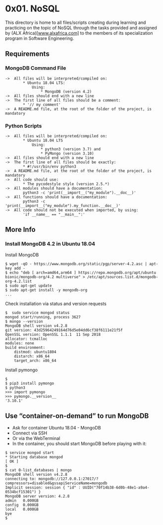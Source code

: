 # 0x01. NoSQL

This directory is home to all files/scripts creating during learning and practicing on the topic of NoSQL through the tasks provided and assigned by (ALX Africa)[www.alxafrica.com] to the members of its specialization program in Software Engineering.

## Requirements

### MongoDB Command File

	->	All files will be interpreted/compiled on:
			* Ubuntu 18.04 LTS:
				Using:
					* MongoDB (version 4.2)
	->	All files should end with a new line
	->	The first line of all files should be a comment:
			* '// my comment'
	->	A README.md file, at the root of the folder of the project, is mandatory

### Python Scripts

	->	All files will be interpreted/compiled on:
			* Ubuntu 18.04 LTS
				Using:
					* python3 (version 3.7) and
					* PyMongo (version 3.10)
	->	All files should end with a new line
	->	The first line of all files should be exactly:
			* #!/usr/bin/env python3
	->	A README.md file, at the root of the folder of the project, is mandatory
	->	All code should use:
			* The pycodestyle style (version 2.5.*)
	->	All modules should have a documentation:
			python3 -c 'print(__import__("my_module").__doc__)'
	->	All functions should have a documentation:
			python3 -c 'print(__import__("my_module").my_function.__doc__)'
	->	All code should not be executed when imported, by using:
			'if __name__ == "__main__":'

## More Info

### Install MongoDB 4.2 in Ubuntu 18.04

Install MongoDB
```
$ wget -qO - https://www.mongodb.org/static/pgp/server-4.2.asc | apt-key add -
$ echo "deb [ arch=amd64,arm64 ] https://repo.mongodb.org/apt/ubuntu bionic/mongodb-org/4.2 multiverse" > /etc/apt/sources.list.d/mongodb-org-4.2.list
$ sudo apt-get update
$ sudo apt-get install -y mongodb-org
...
```
Check installation via status and version requests
```
$  sudo service mongod status
mongod start/running, process 3627
$ mongo --version
MongoDB shell version v4.2.8
git version: 43d25964249164d76d5e04dd6cf38f6111e21f5f
OpenSSL version: OpenSSL 1.1.1  11 Sep 2018
allocator: tcmalloc
modules: none
build environment:
    distmod: ubuntu1804
    distarch: x86_64
    target_arch: x86_64
```
Install pymongo
```
$  
$ pip3 install pymongo
$ python3
>>> import pymongo
>>> pymongo.__version__
'3.10.1'
```

## Use “container-on-demand” to run MongoDB

* Ask for container Ubuntu 18.04 - MongoDB
* Connect via SSH
* Or via the WebTerminal
* In the container, you should start MongoDB before playing with it:

```
$ service mongod start
* Starting database mongod                                              [ OK ]
$
$ cat 0-list_databases | mongo
MongoDB shell version v4.2.8
connecting to: mongodb://127.0.0.1:27017/?compressors=disabled&gssapiServiceName=mongodb
Implicit session: session { "id" : UUID("70f14b38-6d0b-48e1-a9a4-0534bcf15301") }
MongoDB server version: 4.2.8
admin   0.000GB
config  0.000GB
local   0.000GB
bye
$
```
